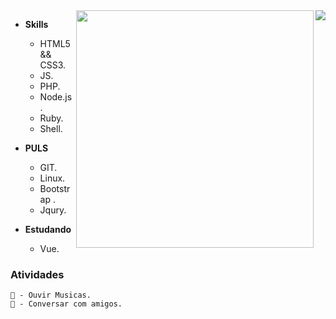 <img align="right" src="https://github-readme-stats.vercel.app/api/top-langs/?username=Alexsander-FS&layout=compact&theme=graywhite" />

<img align="right" src="https://github-readme-stats.vercel.app/api/wakatime?username=Alexsander-FS" width="380" />

* **Skills**

   * HTML5 && CSS3.
   * JS.
   * PHP.
   * Node.js.
   * Ruby.
   * Shell.
 
 * **PULS**
 
    * GIT.
    * Linux.
    * Bootstrap .
    * Jqury.

* **Estudando**

  * Vue.

### Atividades
```
🎵 - Ouvir Musicas.
💬 - Conversar com amigos.
```
